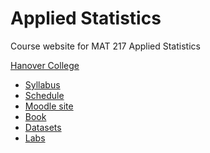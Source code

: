 Applied Statistics
==================

Course website for MAT 217 Applied Statistics

[Hanover College](http://www.hanover.edu)

- [Syllabus](syllabus.md)
- [Schedule](schedule.md)
- [Moodle site](https://moodle.hanover.edu/course/view.php?id=228)
- [Book](http://openstaxcollege.org/textbooks/introductory-statistics/get)
- [Datasets](datasets.md)
- [Labs](labs.md)
